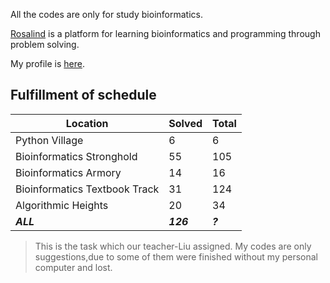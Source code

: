 All the codes are only for study bioinformatics.

[Rosalind](http://rosalind.info/) is a platform for learning bioinformatics and programming through problem solving. 

My profile is [here](http://rosalind.info/users/Zhixue/).

## Fulfillment of schedule

Location | Solved | Total
---|---|---
Python Village | 6 | 6
Bioinformatics Stronghold | 55 | 105
Bioinformatics Armory | 14 | 16
Bioinformatics Textbook Track | 31 | 124
Algorithmic Heights | 20 | 34
***ALL*** | ***126*** | ***?***

> This is the task which our teacher-Liu assigned. 
> My codes are only suggestions,due to some of them were finished without my personal computer and lost.
